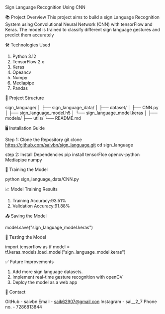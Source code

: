 Sign Language Recognition Using CNN

📚 Project Overview
This project aims to build a sign Language Recognition System using Convolutional Neural Network (CNN)
with tensorFlow and Keras. The model is trained to classify different sign language gestures and predict them accurately

🛠️ Technologies Used
1. Python 3.12
2. TensorFlow 2.x
3. Keras
4. Opeancv
5. Numpy
6. Mediapipe
7. Pandas

📂 Project Structure

   sign_language/
│
├── sign_language_data/
│   ├── dataset/
│   ├── CNN.py
│   ├── sign_language_model.h5
│   └── sign_language_model.keras
│
├── models/
├── utils/
└── README.md

🖥️ Installation Guide


Step 1: Clone the Repository
   git clone https://github.com/saivbn/sign_language.git
cd sign_language


step 2: Install Dependencies
pip install tensorFloe opencv-python Mediapipe numpy

🚀 Training the Model


python sign_language_data/CNN.py


📈 Model Training Results


1. Training Accuracy:93.51%
2. Validation Accuracy:91.88%

📤 Saving the Model


model.save("sign_language_model.keras")

🧐 Testing the Model


import tensorflow as tf
model = tf.keras.models.load_model("sign_language_model.keras")

✅ Future Improvements


1. Add more sign language datasets.
2. Implement real-time gesture recognition with openCV
3. Deploy the model as a web app

📧 Contact


GitHub    - saivbn 
Email     - saik62907@gmail.con
Instagram - sai__2_7
Phone no. - 7286813844
